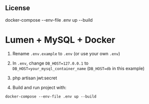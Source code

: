 
## License
docker-compose --env-file .env up --build



# Lumen + MySQL + Docker

1. Rename `.env.example` to `.env` (or use your own `.env`)

2. In `.env`, change `DB_HOST=127.0.0.1` to `DB_HOST=your_mysql_container_name` (`DB_HOST=db` in this example)

3. php artisan jwt:secret

4. Build and run project with:

```
docker-compose --env-file .env up --build
```
